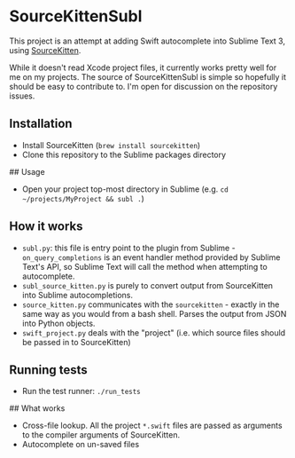# SourceKittenSubl

This project is an attempt at adding Swift autocomplete into Sublime Text 3, using [SourceKitten](https://github.com/jpsim/SourceKitten).

While it doesn't read Xcode project files, it currently works pretty well for me on my projects. The source of SourceKittenSubl is simple so hopefully it should be easy to contribute to. I'm open for discussion on the repository issues.

## Installation

- Install SourceKitten (`brew install sourcekitten`)
- Clone this repository to the Sublime packages directory

## Usage

- Open your project top-most directory in Sublime (e.g. `cd ~/projects/MyProject && subl .`)

## How it works

- `subl.py`: this file is entry point to the plugin from Sublime - `on_query_completions` is an event handler method provided by Sublime Text's API, so Sublime Text will call the method when attempting to autocomplete.
- `subl_source_kitten.py` is purely to convert output from SourceKitten into Sublime autocompletions.
- `source_kitten.py` communicates with the `sourcekitten` - exactly in the same way as you would from a bash shell. Parses the output from JSON into Python objects.
- `swift_project.py` deals with the "project" (i.e. which source files should be passed in to SourceKitten)

## Running tests
- Run the test runner: `./run_tests`

## What works

- Cross-file lookup. All the project `*.swift` files are passed as arguments to the compiler arguments of SourceKitten.
- Autocomplete on un-saved files

